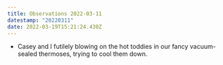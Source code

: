 ```yaml
---
title: Observations 2022-03-11
datestamp: "20220311"
date: 2022-03-19T15:21:24.430Z
---
```

- Casey and I futilely blowing on the hot toddies in our fancy vacuum-sealed thermoses, trying to cool them down.